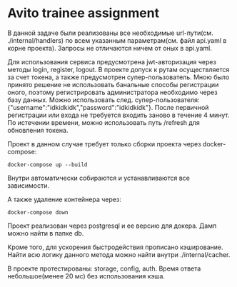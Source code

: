 # Avito trainee assignment

В данной задаче были реализованы
все необходимые url-пути(см. ./internal/handlers)
по всем указанным параметрам(см. файл api.yaml в корне проекта).
Запросы не отличаются ничем от оных в api.yaml.

Для использования сервиса предусмотрена jwt-авторизация через методы login, register,
logout. В проекте допуск к рутам осуществляется за счет токена, а также предусмотрен супер-пользователь.
Мною было принято решение не использовать банальные способы регистрации оного, поэтому
регистрировать администратора необходимо через базу данных. Можно использовать след.
супер-пользователя: {"username":"idkidkidk","password":"idkidkidk"}. После первичной
регистрации или входа не требуется входить заново в течение 4 минут. По истечении
времени, можно использовать путь /refresh для обновления токена.

Проект в данном случае требует только сборки проекта через docker-compose:

```shell
docker-compose up --build
```

Внутри автоматически собираются и устанавливаются все зависимости.

А также удаление контейнера через:
```shell
docker-compose down
```

Проект реализован через postgresql и ее версию для докера. Дамп можно найти в папке db.

Кроме того, для ускорения быстродействия прописано кэширование. Найти всю логику данного
метода можно найти внутри ./internal/cacher.

В проекте протестированы: storage, config, auth. Время ответа небольшое(менее 20 мс) без
использования кэша.